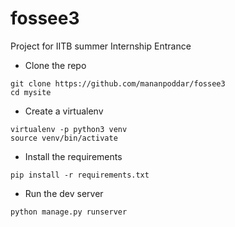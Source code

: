 # fossee3

Project for IITB summer Internship Entrance


- Clone the repo
``` 
git clone https://github.com/mananpoddar/fossee3
cd mysite
```
- Create a virtualenv
```
virtualenv -p python3 venv
source venv/bin/activate
```

- Install the requirements
```
pip install -r requirements.txt
```

- Run the dev server
```
python manage.py runserver
```
